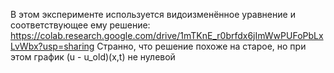 В этом эксперименте используется видоизменённое уравнение и соответствующее ему решение: <https://colab.research.google.com/drive/1mTKnE_r0brfdx6jImWwPUFoPbLxLvWbx?usp=sharing>
Странно, что решение похоже на старое, но при этом график (u - u_old)(x,t) не нулевой
